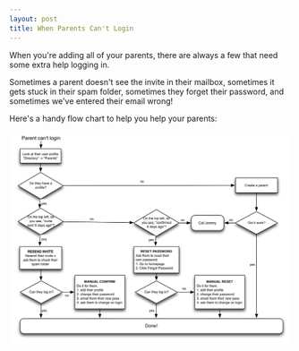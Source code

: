 ```yaml
---
layout: post
title: When Parents Can't Login
---
```

When you're adding all of your parents, there are always a few that need some extra help logging in.

Sometimes a parent doesn't see the invite in their mailbox, sometimes it gets stuck in their spam folder, sometimes they forget their password, and sometimes we've entered their email wrong!

Here's a handy flow chart to help you help your parents:

<a href="/img/parent_cant_login.png"><img src="/img/parent_cant_login.png" style="max-width:100%;"/></a>
